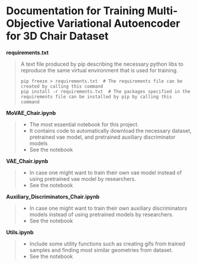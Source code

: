 # Documentation for Training Multi-Objective Variational Autoencoder for 3D Chair Dataset

**requirements.txt**

> A text file produced by pip describing the necessary python libs to reproduce the same virtual environment that is used for training. 
> ```shell
> pip freeze > requirements.txt  # The requirements file can be created by calling this command
> pip install -r requirements.txt  # The packages specified in the requirements file can be installed by pip by calling this command
> ```

**MoVAE_Chair.ipynb**

> * The most essential notebook for this project.
> * It contains code to automatically download the necessary dataset, pretrained vae model, and pretrained auxiliary discriminator models
> * See the notebook

**VAE_Chair.ipynb** 

> * In case one might want to train their own vae model instead of using pretrained vae model by researchers. 
> * See the notebook

**Auxiliary_Discriminators_Chair.ipynb** 

> * In case one might want to train their own auxiliary discriminators models instead of using pretrained models by researchers. 
> * See the notebook

**Utils.ipynb** 

> * Include some utility functions such as creating gifs from trained samples and finding most similar geometries from dataset. 
> * See the notebook